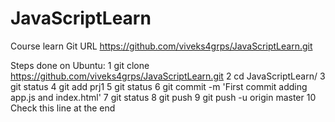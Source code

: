 # JavaScriptLearn
Course learn
Git URL
https://github.com/viveks4grps/JavaScriptLearn.git

Steps done on Ubuntu:
1 git clone https://github.com/viveks4grps/JavaScriptLearn.git
2 cd JavaScriptLearn/
3 git status
4 git add prj1
5 git status
6 git commit -m 'First commit adding app.js and index.html'
7 git status
8 git push
9 git push -u origin master
10 Check this line at the end
